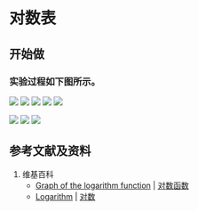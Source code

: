 # 对数表

## 开始做

### 实验过程如下图所示。

![](/images/函数和极限/初等函数/对数函数/对数表/2a1.jpg)
![](/images/函数和极限/初等函数/对数函数/对数表/2a2.jpg)
![](/images/函数和极限/初等函数/对数函数/对数表/2a3.jpg)
![](/images/函数和极限/初等函数/对数函数/对数表/2a4.jpg)
![](/images/函数和极限/初等函数/对数函数/对数表/2a5.jpg)

![](/images/函数和极限/初等函数/对数函数/对数表/3a1.jpg)
![](/images/函数和极限/初等函数/对数函数/对数表/3a2.jpg)
![](/images/函数和极限/初等函数/对数函数/对数表/3a3.jpg)

## 参考文献及资料

1. 维基百科
	- [Graph of the logarithm function](https://en.wikipedia.org/wiki/Logarithm#Graph_of_the_logarithm_function) | [对数函数](https://zh.wikipedia.org/wiki/对数#对数函数) 
	- [Logarithm](https://en.wikipedia.org/wiki/Logarithm) | [对数](https://zh.wikipedia.org/wiki/对数) 
